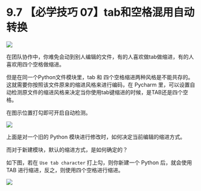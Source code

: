 # 9.7 【必学技巧 07】tab和空格混用自动转换

![](http://image.iswbm.com/20200804124133.png)

在团队协作中，你难免会动到别人编辑的文件，有的人喜欢做tab做缩进，有的人喜欢用四个空格做缩进。

但是在同一个Python文件模块里，tab 和 四个空格缩进两种风格是不能共存的。这就需要你按照该文件原来的缩进风格来进行编码，在 Pycharm 里，可以设置自动检测原文件的缩进风格来决定当你使用tab键缩进的时候，是TAB还是四个空格。

在图示位置打勾即可开启自动检测。

![](http://image.iswbm.com/20190423162328.png)

上面是对一个旧的 Python 模块进行修改时，如何决定当前编辑的缩进方式。

而对于新建模块，默认的缩进方式，是如何确定的？

如下图，若在 `Use tab character` 打上勾，则你新建一个 Python 后，就会使用 TAB 进行缩进，反之，则使用四个空格进行缩进。

![](http://image.iswbm.com/20190423163341.png)



